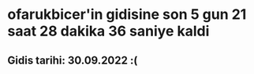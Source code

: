 # ofarukbicer'in gidisine son 5 gun 21 saat 28 dakika 36 saniye kaldi

## Gidis tarihi: 30.09.2022 :(